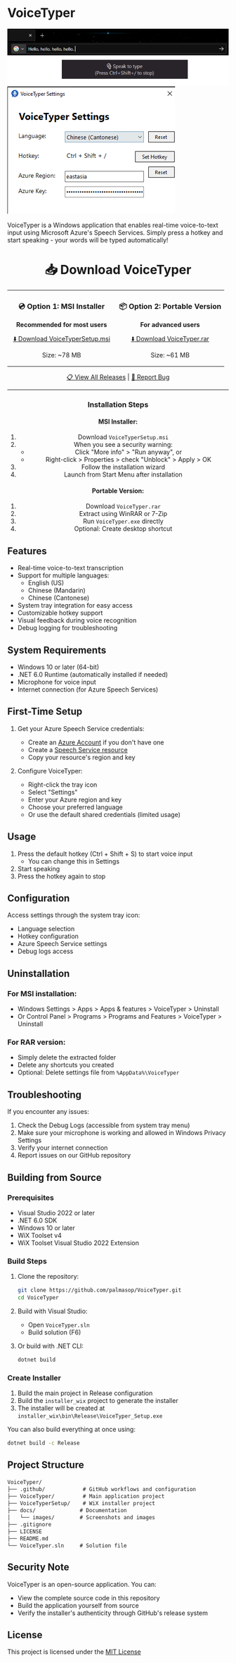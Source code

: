 # VoiceTyper

![VoiceTyper Screenshot](docs/images/screenshot_1.png)
![VoiceTyper Screenshot](docs/images/screenshot_2.png)

VoiceTyper is a Windows application that enables real-time voice-to-text input using Microsoft Azure's Speech Services. Simply press a hotkey and start speaking - your words will be typed automatically!

<div align="center">

# 📥 Download VoiceTyper

<table>
<tr>
<td align="center" width="50%">

### 💿 Option 1: MSI Installer

**Recommended for most users**

[⬇️ Download VoiceTyperSetup.msi](https://github.com/palmasop/VoiceTyper/releases/latest/download/VoiceTyperSetup.msi)

Size: ~78 MB

</td>
<td align="center" width="50%">

### 📦 Option 2: Portable Version

**For advanced users**

[⬇️ Download VoiceTyper.rar](https://github.com/palmasop/VoiceTyper/releases/latest/download/VoiceTyper.rar)

Size: ~61 MB

</td>
</tr>
</table>

[📋 View All Releases](https://github.com/palmasop/VoiceTyper/releases) | [🐛 Report Bug](https://github.com/palmasop/VoiceTyper/issues)

---

### Installation Steps

#### MSI Installer:

1. Download `VoiceTyperSetup.msi`
2. When you see a security warning:
   - Click "More info" > "Run anyway", or
   - Right-click > Properties > check "Unblock" > Apply > OK
3. Follow the installation wizard
4. Launch from Start Menu after installation

#### Portable Version:

1. Download `VoiceTyper.rar`
2. Extract using WinRAR or 7-Zip
3. Run `VoiceTyper.exe` directly
4. Optional: Create desktop shortcut

</div>

## Features

- Real-time voice-to-text transcription
- Support for multiple languages:
  - English (US)
  - Chinese (Mandarin)
  - Chinese (Cantonese)
- System tray integration for easy access
- Customizable hotkey support
- Visual feedback during voice recognition
- Debug logging for troubleshooting

## System Requirements

- Windows 10 or later (64-bit)
- .NET 6.0 Runtime (automatically installed if needed)
- Microphone for voice input
- Internet connection (for Azure Speech Services)

## First-Time Setup

1. Get your Azure Speech Service credentials:

   - Create an [Azure Account](https://azure.microsoft.com/free/) if you don't have one
   - Create a [Speech Service resource](https://portal.azure.com/#create/Microsoft.CognitiveServicesSpeechServices)
   - Copy your resource's region and key

2. Configure VoiceTyper:
   - Right-click the tray icon
   - Select "Settings"
   - Enter your Azure region and key
   - Choose your preferred language
   - Or use the default shared credentials (limited usage)

## Usage

1. Press the default hotkey (Ctrl + Shift + S) to start voice input
   - You can change this in Settings
2. Start speaking
3. Press the hotkey again to stop

## Configuration

Access settings through the system tray icon:

- Language selection
- Hotkey configuration
- Azure Speech Service settings
- Debug logs access

## Uninstallation

### For MSI installation:

- Windows Settings > Apps > Apps & features > VoiceTyper > Uninstall
- Or Control Panel > Programs > Programs and Features > VoiceTyper > Uninstall

### For RAR version:

- Simply delete the extracted folder
- Delete any shortcuts you created
- Optional: Delete settings file from `%AppData%\VoiceTyper`

## Troubleshooting

If you encounter any issues:

1. Check the Debug Logs (accessible from system tray menu)
2. Make sure your microphone is working and allowed in Windows Privacy Settings
3. Verify your internet connection
4. Report issues on our GitHub repository

## Building from Source

### Prerequisites

- Visual Studio 2022 or later
- .NET 6.0 SDK
- Windows 10 or later
- WiX Toolset v4
- WiX Toolset Visual Studio 2022 Extension

### Build Steps

1. Clone the repository:

   ```bash
   git clone https://github.com/palmasop/VoiceTyper.git
   cd VoiceTyper
   ```

2. Build with Visual Studio:

   - Open `VoiceTyper.sln`
   - Build solution (F6)

3. Or build with .NET CLI:
   ```bash
   dotnet build
   ```

### Create Installer

1. Build the main project in Release configuration
2. Build the `installer_wix` project to generate the installer
3. The installer will be created at `installer_wix\bin\Release\VoiceTyper_Setup.exe`

You can also build everything at once using:

```bash
dotnet build -c Release
```

## Project Structure

```
VoiceTyper/
├── .github/            # GitHub workflows and configuration
├── VoiceTyper/         # Main application project
├── VoiceTyperSetup/    # WiX installer project
├── docs/              # Documentation
│   └── images/        # Screenshots and images
├── .gitignore
├── LICENSE
├── README.md
└── VoiceTyper.sln     # Solution file
```

## Security Note

VoiceTyper is an open-source application. You can:

- View the complete source code in this repository
- Build the application yourself from source
- Verify the installer's authenticity through GitHub's release system

## License

This project is licensed under the [MIT License](LICENSE)
